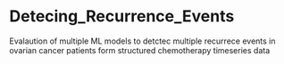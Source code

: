 # Detecing_Recurrence_Events
Evalaution of multiple ML models to detctec multiple recurrece events in ovarian cancer patients form structured chemotherapy timeseries data
